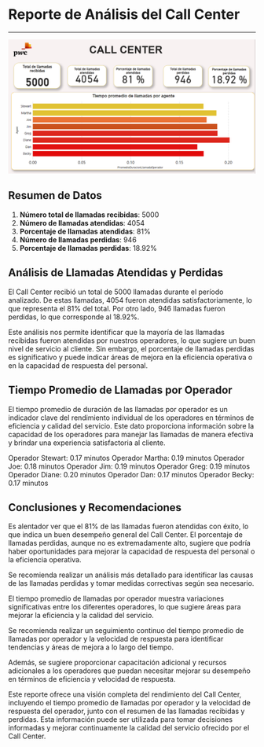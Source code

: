 # Reporte de Análisis del Call Center
---

![Dashboard](img\calcenter.PNG)


## Resumen de Datos

1. **Número total de llamadas recibidas**: 5000
2. **Número de llamadas atendidas**: 4054
3. **Porcentaje de llamadas atendidas**: 81%
4. **Número de llamadas perdidas**: 946
5. **Porcentaje de llamadas perdidas**: 18.92%


## Análisis de Llamadas Atendidas y Perdidas

El Call Center recibió un total de 5000 llamadas durante el período analizado. De estas llamadas, 4054 fueron atendidas satisfactoriamente, lo que representa el 81% del total. Por otro lado, 946 llamadas fueron perdidas, lo que corresponde al 18.92%.

Este análisis nos permite identificar que la mayoría de las llamadas recibidas fueron atendidas por nuestros operadores, lo que sugiere un buen nivel de servicio al cliente. Sin embargo, el porcentaje de llamadas perdidas es significativo y puede indicar áreas de mejora en la eficiencia operativa o en la capacidad de respuesta del personal.

## Tiempo Promedio de Llamadas por Operador

El tiempo promedio de duración de las llamadas por operador es un indicador clave del rendimiento individual de los operadores en términos de eficiencia y calidad del servicio. Este dato proporciona información sobre la capacidad de los operadores para manejar las llamadas de manera efectiva y brindar una experiencia satisfactoria al cliente.

Operador Stewart: 0.17 minutos
Operador Martha: 0.19 minutos
Operador Joe: 0.18 minutos
Operador Jim: 0.19 minutos
Operador Greg: 0.19 minutos
Operador Diane: 0.20 minutos
Operador Dan: 0.17 minutos
Operador Becky: 0.17 minutos


## Conclusiones y Recomendaciones

Es alentador ver que el 81% de las llamadas fueron atendidas con éxito, lo que indica un buen desempeño general del Call Center.
El porcentaje de llamadas perdidas, aunque no es extremadamente alto, sugiere que podría haber oportunidades para mejorar la capacidad de respuesta del personal o la eficiencia operativa.

Se recomienda realizar un análisis más detallado para identificar las causas de las llamadas perdidas y tomar medidas correctivas según sea necesario. 

El tiempo promedio de llamadas por operador muestra variaciones significativas entre los diferentes operadores, lo que sugiere áreas para mejorar la eficiencia y la calidad del servicio.

Se recomienda realizar un seguimiento continuo del tiempo promedio de llamadas por operador y la velocidad de respuesta para identificar tendencias y áreas de mejora a lo largo del tiempo.

Además, se sugiere proporcionar capacitación adicional y recursos adicionales a los operadores que puedan necesitar mejorar su desempeño en términos de eficiencia y velocidad de respuesta.

Este reporte ofrece una visión completa del rendimiento del Call Center, incluyendo el tiempo promedio de llamadas por operador y la velocidad de respuesta del operador, junto con el resumen de las llamadas recibidas y perdidas. Esta información puede ser utilizada para tomar decisiones informadas y mejorar continuamente la calidad del servicio ofrecido por el Call Center.
